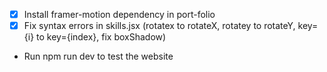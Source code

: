 - [x] Install framer-motion dependency in port-folio
- [x] Fix syntax errors in skills.jsx (rotatex to rotateX, rotatey to rotateY, key={i} to key={index}, fix boxShadow)
- Run npm run dev to test the website
